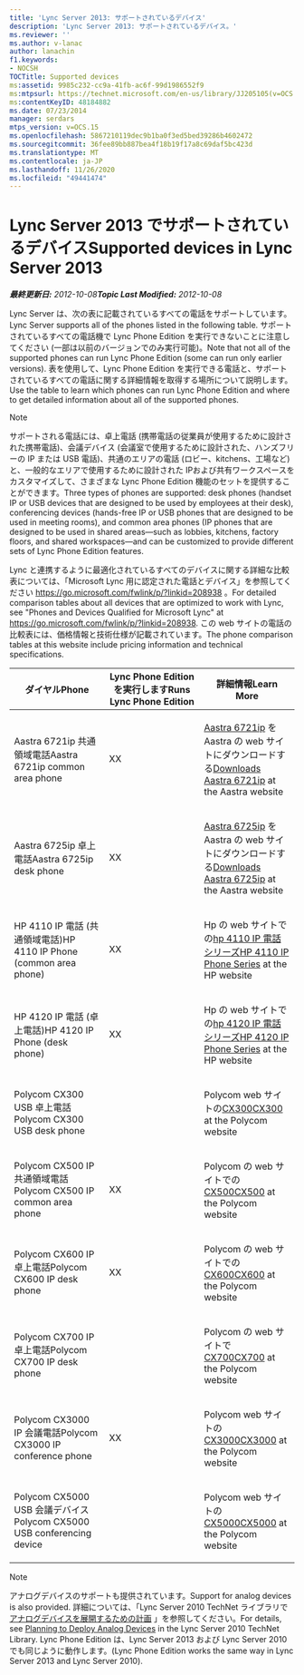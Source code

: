 ```yaml
---
title: 'Lync Server 2013: サポートされているデバイス'
description: 'Lync Server 2013: サポートされているデバイス。'
ms.reviewer: ''
ms.author: v-lanac
author: lanachin
f1.keywords:
- NOCSH
TOCTitle: Supported devices
ms:assetid: 9985c232-cc9a-41fb-ac6f-99d1986552f9
ms:mtpsurl: https://technet.microsoft.com/en-us/library/JJ205105(v=OCS.15)
ms:contentKeyID: 48184882
ms.date: 07/23/2014
manager: serdars
mtps_version: v=OCS.15
ms.openlocfilehash: 5867210119dec9b1ba0f3ed5bed39286b4602472
ms.sourcegitcommit: 36fee89bb887bea4f18b19f17a8c69daf5bc423d
ms.translationtype: MT
ms.contentlocale: ja-JP
ms.lasthandoff: 11/26/2020
ms.locfileid: "49441474"
---
```

# <a name="supported-devices-in-lync-server-2013"></a><span data-ttu-id="40853-103">Lync Server 2013 でサポートされているデバイス</span><span class="sxs-lookup"><span data-stu-id="40853-103">Supported devices in Lync Server 2013</span></span>

<div data-xmlns="http://www.w3.org/1999/xhtml">

<div class="topic" data-xmlns="http://www.w3.org/1999/xhtml" data-msxsl="urn:schemas-microsoft-com:xslt" data-cs="https://msdn.microsoft.com/">

<div data-asp="https://msdn2.microsoft.com/asp">



</div>

<div id="mainSection">

<div id="mainBody"><span data-ttu-id="40853-104">

<span> </span></span><span class="sxs-lookup"><span data-stu-id="40853-104">

<span> </span></span></span>

<span data-ttu-id="40853-105">_**最終更新日:** 2012-10-08_</span><span class="sxs-lookup"><span data-stu-id="40853-105">_**Topic Last Modified:** 2012-10-08_</span></span>

<span data-ttu-id="40853-106">Lync Server は、次の表に記載されているすべての電話をサポートしています。</span><span class="sxs-lookup"><span data-stu-id="40853-106">Lync Server supports all of the phones listed in the following table.</span></span> <span data-ttu-id="40853-107">サポートされているすべての電話機で Lync Phone Edition を実行できないことに注意してください (一部は以前のバージョンでのみ実行可能)。</span><span class="sxs-lookup"><span data-stu-id="40853-107">Note that not all of the supported phones can run Lync Phone Edition (some can run only earlier versions).</span></span> <span data-ttu-id="40853-108">表を使用して、Lync Phone Edition を実行できる電話と、サポートされているすべての電話に関する詳細情報を取得する場所について説明します。</span><span class="sxs-lookup"><span data-stu-id="40853-108">Use the table to learn which phones can run Lync Phone Edition and where to get detailed information about all of the supported phones.</span></span>

<div>


> [!NOTE]  
> <span data-ttu-id="40853-109">サポートされる電話には、卓上電話 (携帯電話の従業員が使用するために設計された携帯電話)、会議デバイス (会議室で使用するために設計された、ハンズフリーの IP または USB 電話)、共通のエリアの電話 (ロビー、kitchens、工場など) と、一般的なエリアで使用するために設計された IPおよび共有ワークスペースをカスタマイズして、さまざまな Lync Phone Edition 機能のセットを提供することができます。</span><span class="sxs-lookup"><span data-stu-id="40853-109">Three types of phones are supported: desk phones (handset IP or USB devices that are designed to be used by employees at their desk), conferencing devices (hands-free IP or USB phones that are designed to be used in meeting rooms), and common area phones (IP phones that are designed to be used in shared areas—such as lobbies, kitchens, factory floors, and shared workspaces—and can be customized to provide different sets of Lync Phone Edition features.</span></span>



</div>

<span data-ttu-id="40853-110">Lync と連携するように最適化されているすべてのデバイスに関する詳細な比較表については、「Microsoft Lync 用に認定された電話とデバイス」を参照してください <https://go.microsoft.com/fwlink/p/?linkid=208938> 。</span><span class="sxs-lookup"><span data-stu-id="40853-110">For detailed comparison tables about all devices that are optimized to work with Lync, see "Phones and Devices Qualified for Microsoft Lync" at <https://go.microsoft.com/fwlink/p/?linkid=208938>.</span></span> <span data-ttu-id="40853-111">この web サイトの電話の比較表には、価格情報と技術仕様が記載されています。</span><span class="sxs-lookup"><span data-stu-id="40853-111">The phone comparison tables at this website include pricing information and technical specifications.</span></span>


<table>
<colgroup>
<col style="width: 33%" />
<col style="width: 33%" />
<col style="width: 33%" />
</colgroup>
<thead>
<tr class="header">
<th><span data-ttu-id="40853-112">ダイヤル</span><span class="sxs-lookup"><span data-stu-id="40853-112">Phone</span></span></th>
<th><span data-ttu-id="40853-113">Lync Phone Edition を実行します</span><span class="sxs-lookup"><span data-stu-id="40853-113">Runs Lync Phone Edition</span></span></th>
<th><span data-ttu-id="40853-114">詳細情報</span><span class="sxs-lookup"><span data-stu-id="40853-114">Learn More</span></span></th>
</tr>
</thead>
<tbody>
<tr class="odd">
<td><p><span data-ttu-id="40853-115">Aastra 6721ip 共通領域電話</span><span class="sxs-lookup"><span data-stu-id="40853-115">Aastra 6721ip common area phone</span></span></p></td>
<td><p><span data-ttu-id="40853-116">X</span><span class="sxs-lookup"><span data-stu-id="40853-116">X</span></span></p></td>
<td><p><span data-ttu-id="40853-117"><a href="http://www.aastra.com/document-library.htm?curr_fam=aastra+6720ip%26curr_nav=2%26prod_id=6074">Aastra 6721ip</a> を Aastra の web サイトにダウンロードする</span><span class="sxs-lookup"><span data-stu-id="40853-117"><a href="http://www.aastra.com/document-library.htm?curr_fam=aastra+6720ip%26curr_nav=2%26prod_id=6074">Downloads Aastra 6721ip</a> at the Aastra website</span></span></p></td>
</tr>
<tr class="even">
<td><p><span data-ttu-id="40853-118">Aastra 6725ip 卓上電話</span><span class="sxs-lookup"><span data-stu-id="40853-118">Aastra 6725ip desk phone</span></span></p></td>
<td><p><span data-ttu-id="40853-119">X</span><span class="sxs-lookup"><span data-stu-id="40853-119">X</span></span></p></td>
<td><p><span data-ttu-id="40853-120"><a href="http://www.aastra.com/document-library.htm?curr_fam=aastra+6720ip%26curr_nav=2%26prod_id=12991">Aastra 6725ip</a> を Aastra の web サイトにダウンロードする</span><span class="sxs-lookup"><span data-stu-id="40853-120"><a href="http://www.aastra.com/document-library.htm?curr_fam=aastra+6720ip%26curr_nav=2%26prod_id=12991">Downloads Aastra 6725ip</a> at the Aastra website</span></span></p></td>
</tr>
<tr class="odd">
<td><p><span data-ttu-id="40853-121">HP 4110 IP 電話 (共通領域電話)</span><span class="sxs-lookup"><span data-stu-id="40853-121">HP 4110 IP Phone (common area phone)</span></span></p></td>
<td><p><span data-ttu-id="40853-122">X</span><span class="sxs-lookup"><span data-stu-id="40853-122">X</span></span></p></td>
<td><p><span data-ttu-id="40853-123">Hp の web サイトでの<a href="http://h20000.www2.hp.com/bizsupport/techsupport/home.jsp?lang=en%2cen%26cc=us%2cus%26prodtypeid=12883%26prodseriesid=5171755">hp 4110 IP 電話シリーズ</a></span><span class="sxs-lookup"><span data-stu-id="40853-123"><a href="http://h20000.www2.hp.com/bizsupport/techsupport/home.jsp?lang=en%2cen%26cc=us%2cus%26prodtypeid=12883%26prodseriesid=5171755">HP 4110 IP Phone Series</a> at the HP website</span></span></p></td>
</tr>
<tr class="even">
<td><p><span data-ttu-id="40853-124">HP 4120 IP 電話 (卓上電話)</span><span class="sxs-lookup"><span data-stu-id="40853-124">HP 4120 IP Phone (desk phone)</span></span></p></td>
<td><p><span data-ttu-id="40853-125">X</span><span class="sxs-lookup"><span data-stu-id="40853-125">X</span></span></p></td>
<td><p><span data-ttu-id="40853-126">Hp の web サイトでの<a href="http://h20000.www2.hp.com/bizsupport/techsupport/home.jsp?lang=en%2cen%26cc=us%2cus%26prodtypeid=12883%26prodseriesid=5204220">hp 4120 IP 電話シリーズ</a></span><span class="sxs-lookup"><span data-stu-id="40853-126"><a href="http://h20000.www2.hp.com/bizsupport/techsupport/home.jsp?lang=en%2cen%26cc=us%2cus%26prodtypeid=12883%26prodseriesid=5204220">HP 4120 IP Phone Series</a> at the HP website</span></span></p></td>
</tr>
<tr class="odd">
<td><p><span data-ttu-id="40853-127">Polycom CX300 USB 卓上電話</span><span class="sxs-lookup"><span data-stu-id="40853-127">Polycom CX300 USB desk phone</span></span></p></td>
<td></td>
<td><p><span data-ttu-id="40853-128">Polycom web サイトの<a href="https://support.polycom.com/polycomservice/support/us/support/voice/cx/communicator_cx300.html">CX300</a></span><span class="sxs-lookup"><span data-stu-id="40853-128"><a href="https://support.polycom.com/polycomservice/support/us/support/voice/cx/communicator_cx300.html">CX300</a> at the Polycom website</span></span></p></td>
</tr>
<tr class="even">
<td><p><span data-ttu-id="40853-129">Polycom CX500 IP 共通領域電話</span><span class="sxs-lookup"><span data-stu-id="40853-129">Polycom CX500 IP common area phone</span></span></p></td>
<td><p><span data-ttu-id="40853-130">X</span><span class="sxs-lookup"><span data-stu-id="40853-130">X</span></span></p></td>
<td><p><span data-ttu-id="40853-131">Polycom の web サイトでの<a href="https://support.polycom.com/polycomservice/support/us/support/voice/cx/communicator_cx500.html">CX500</a></span><span class="sxs-lookup"><span data-stu-id="40853-131"><a href="https://support.polycom.com/polycomservice/support/us/support/voice/cx/communicator_cx500.html">CX500</a> at the Polycom website</span></span></p></td>
</tr>
<tr class="odd">
<td><p><span data-ttu-id="40853-132">Polycom CX600 IP 卓上電話</span><span class="sxs-lookup"><span data-stu-id="40853-132">Polycom CX600 IP desk phone</span></span></p></td>
<td><p><span data-ttu-id="40853-133">X</span><span class="sxs-lookup"><span data-stu-id="40853-133">X</span></span></p></td>
<td><p><span data-ttu-id="40853-134">Polycom の web サイトでの<a href="https://support.polycom.com/polycomservice/support/us/support/voice/cx/communicator_cx600.html">CX600</a></span><span class="sxs-lookup"><span data-stu-id="40853-134"><a href="https://support.polycom.com/polycomservice/support/us/support/voice/cx/communicator_cx600.html">CX600</a> at the Polycom website</span></span></p></td>
</tr>
<tr class="even">
<td><p><span data-ttu-id="40853-135">Polycom CX700 IP 卓上電話</span><span class="sxs-lookup"><span data-stu-id="40853-135">Polycom CX700 IP desk phone</span></span></p></td>
<td></td>
<td><p><span data-ttu-id="40853-136">Polycom の web サイトで<a href="https://support.polycom.com/polycomservice/support/us/support/voice/cx/communicator_cx700.html">CX700</a></span><span class="sxs-lookup"><span data-stu-id="40853-136"><a href="https://support.polycom.com/polycomservice/support/us/support/voice/cx/communicator_cx700.html">CX700</a> at the Polycom website</span></span></p></td>
</tr>
<tr class="odd">
<td><p><span data-ttu-id="40853-137">Polycom CX3000 IP 会議電話</span><span class="sxs-lookup"><span data-stu-id="40853-137">Polycom CX3000 IP conference phone</span></span></p></td>
<td><p><span data-ttu-id="40853-138">X</span><span class="sxs-lookup"><span data-stu-id="40853-138">X</span></span></p></td>
<td><p><span data-ttu-id="40853-139">Polycom web サイトの<a href="https://support.polycom.com/polycomservice/support/us/support/voice/cx/cx3000.html">CX3000</a></span><span class="sxs-lookup"><span data-stu-id="40853-139"><a href="https://support.polycom.com/polycomservice/support/us/support/voice/cx/cx3000.html">CX3000</a> at the Polycom website</span></span></p></td>
</tr>
<tr class="even">
<td><p><span data-ttu-id="40853-140">Polycom CX5000 USB 会議デバイス</span><span class="sxs-lookup"><span data-stu-id="40853-140">Polycom CX5000 USB conferencing device</span></span></p></td>
<td></td>
<td><p><span data-ttu-id="40853-141">Polycom web サイトの<a href="https://support.polycom.com/polycomservice/support/us/support/voice/cx/cx5000.html">CX5000</a></span><span class="sxs-lookup"><span data-stu-id="40853-141"><a href="https://support.polycom.com/polycomservice/support/us/support/voice/cx/cx5000.html">CX5000</a> at the Polycom website</span></span></p></td>
</tr>
</tbody>
</table>


<div>


> [!NOTE]  
> <span data-ttu-id="40853-142">アナログデバイスのサポートも提供されています。</span><span class="sxs-lookup"><span data-stu-id="40853-142">Support for analog devices is also provided.</span></span> <span data-ttu-id="40853-143">詳細については、「Lync Server 2010 TechNet ライブラリで <A href="https://go.microsoft.com/fwlink/p/?linkid=257502">アナログデバイスを展開するための計画</A> 」を参照してください。</span><span class="sxs-lookup"><span data-stu-id="40853-143">For details, see <A href="https://go.microsoft.com/fwlink/p/?linkid=257502">Planning to Deploy Analog Devices</A> in the Lync Server 2010 TechNet Library.</span></span> <span data-ttu-id="40853-144">Lync Phone Edition は、Lync Server 2013 および Lync Server 2010 でも同じように動作します。</span><span class="sxs-lookup"><span data-stu-id="40853-144">(Lync Phone Edition works the same way in Lync Server 2013 and Lync Server 2010).</span></span>



<span data-ttu-id="40853-145"></div>

</div>

<span> </span>

</div>

</div>

</span><span class="sxs-lookup"><span data-stu-id="40853-145"></div>

</div>

<span> </span>

</div>

</div>

</span></span></div>

